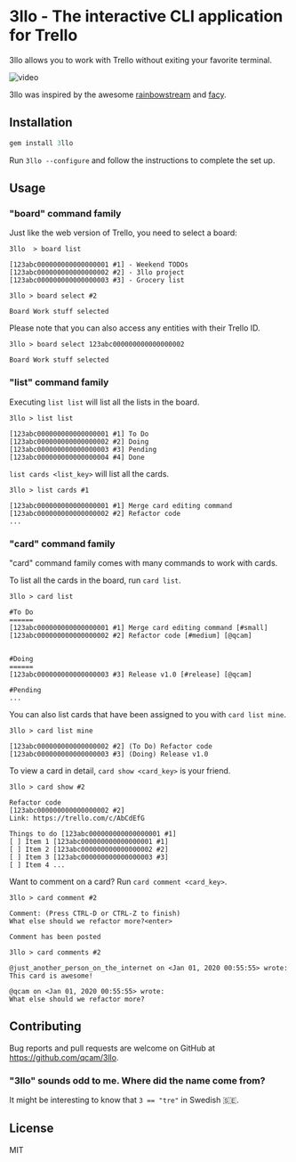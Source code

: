 3llo - The interactive CLI application for Trello
================

3llo allows you to work with Trello without exiting your favorite terminal.

![video](intro.gif)

3llo was inspired by the awesome
[rainbowstream](https://github.com/DTVD/rainbowstream) and
[facy](https://github.com/huydx/facy).

## Installation

```ruby
gem install 3llo
```

Run `3llo --configure` and follow the instructions to complete the set up.

## Usage

### "board" command family

Just like the web version of Trello, you need to select a board:

```
3llo  > board list

[123abc000000000000000001 #1] - Weekend TODOs
[123abc000000000000000002 #2] - 3llo project
[123abc000000000000000003 #3] - Grocery list

3llo > board select #2

Board Work stuff selected
```

Please note that you can also access any entities with their Trello ID.

```
3llo > board select 123abc000000000000000002

Board Work stuff selected
```

### "list" command family

Executing `list list` will list all the lists in the board.

```
3llo > list list

[123abc000000000000000001 #1] To Do
[123abc000000000000000002 #2] Doing
[123abc000000000000000003 #3] Pending
[123abc000000000000000004 #4] Done
```

`list cards <list_key>` will list all the cards.

```
3llo > list cards #1

[123abc000000000000000001 #1] Merge card editing command
[123abc000000000000000002 #2] Refactor code
...
```

### "card" command family

"card" command family comes with many commands to work with cards.

To list all the cards in the board, run `card list`.

```
3llo > card list

#To Do
======
[123abc000000000000000001 #1] Merge card editing command [#small]
[123abc000000000000000002 #2] Refactor code [#medium] [@qcam]


#Doing
======
[123abc000000000000000003 #3] Release v1.0 [#release] [@qcam]

#Pending
...
```

You can also list cards that have been assigned to you with `card list mine`.

```
3llo > card list mine

[123abc000000000000000002 #2] (To Do) Refactor code
[123abc000000000000000003 #3] (Doing) Release v1.0
```

To view a card in detail, `card show <card_key>` is your friend.

```
3llo > card show #2

Refactor code
[123abc000000000000000002 #2]
Link: https://trello.com/c/AbCdEfG

Things to do [123abc000000000000000001 #1]
[ ] Item 1 [123abc000000000000000001 #1]
[ ] Item 2 [123abc000000000000000002 #2]
[ ] Item 3 [123abc000000000000000003 #3]
[ ] Item 4 ...
```

Want to comment on a card? Run `card comment <card_key>`.

```
3llo > card comment #2

Comment: (Press CTRL-D or CTRL-Z to finish)
What else should we refactor more?<enter>

Comment has been posted

3llo > card comments #2

@just_another_person_on_the_internet on <Jan 01, 2020 00:55:55> wrote:
This card is awesome!

@qcam on <Jan 01, 2020 00:55:55> wrote:
What else should we refactor more?
```

## Contributing

Bug reports and pull requests are welcome on GitHub at https://github.com/qcam/3llo.

### "3llo" sounds odd to me. Where did the name come from?

It might be interesting to know that `3 == "tre"` in Swedish 🇸🇪.

## License

MIT
